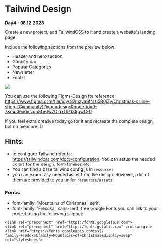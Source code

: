 # Tailwind Design

**Day4 - 06.12.2023**

Create a new project, add TailwindCSS to it and create a website's landing page. 

Include the following sections from the preview below:
- Header and hero section
- Garanty bar
- Popular Categories
- Newsletter
- Footer

![](assets/landing-page.png)

You can use the following Figma-Design for reference: https://www.figma.com/file/igvu87mzyaStNlsi5B0jZy/Christmas-online-shop-(Community)?type=design&node-id=0-7&mode=design&t=Ow7OlqxTks139gwC-0

If you feel extra creative today go for it and recreate the complete design, but no preasure :D

## Hints:
- to configure Tailwind refer to: https://tailwindcss.com/docs/configuration. You can setup the needed colors for the design, font-families etc.
- You can find a base tailwind.config.js in `resources`
- you can export any needed asset from the design. However, a lot of them are provided to you under `resources/assets`.

### Fonts: 
  - font-family: 'Mountains of Christmas', serif;
  - font-family: 'Fredoka', sans-serif;
free Google Fonts you can link to your project using the following snippet:
```
<link rel="preconnect" href="https:/fonts.googleapis.com">
<link rel="preconnect" href="https:/fonts.gstatic.com" crossorigin>
<link href="https://fonts.googleapis.comcss2?family=Fredoka&family=Mountains+of+Christmas&display=swap" rel="stylesheet">
```


